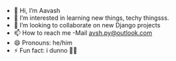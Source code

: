 - 👋 Hi, I’m Aavash
- 👀 I’m interested in learning new things, techy thingsss.
- 💞️ I’m looking to collaborate on new Django projects
- 📫 How to reach me
    -Mail avsh.py@outlook.com
- 😄 Pronouns: he/him
- ⚡ Fun fact: i dunno 🤷‍♂️

<!---
4vsh/4vsh is a ✨ special ✨ repository because its `README.md` (this file) appears on your GitHub profile.
You can click the Preview link to take a look at your changes.
--->
